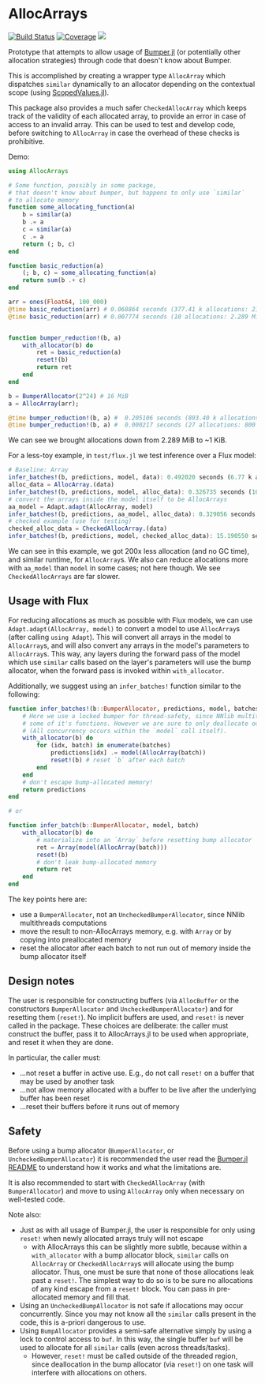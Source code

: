 # AllocArrays

[![Build Status](https://github.com/ericphanson/AllocArrays.jl/actions/workflows/CI.yml/badge.svg?branch=main)](https://github.com/ericphanson/AllocArrays.jl/actions/workflows/CI.yml?query=branch%3Amain)
[![Coverage](https://codecov.io/gh/ericphanson/AllocArrays.jl/branch/main/graph/badge.svg)](https://codecov.io/gh/ericphanson/AllocArrays.jl)
[![](https://img.shields.io/badge/docs-dev-blue.svg)](https://ericphanson.github.io/AllocArrays.jl/dev/)

Prototype that attempts to allow usage of [Bumper.jl](https://github.com/MasonProtter/Bumper.jl) (or potentially other allocation strategies) through code that doesn't know about Bumper.

This is accomplished by creating a wrapper type `AllocArray` which dispatches `similar` dynamically to an allocator depending on the contextual scope (using [ScopedValues.jl](https://github.com/vchuravy/ScopedValues.jl)).

This package also provides a much safer `CheckedAllocArray` which keeps track of the validity
of each allocated array, to provide an error in case of access to an invalid array. This
can be used to test and develop code, before switching to `AllocArray` in case the overhead
of these checks is prohibitive.

Demo:

```julia
using AllocArrays

# Some function, possibly in some package,
# that doesn't know about bumper, but happens to only use `similar`
# to allocate memory
function some_allocating_function(a)
    b = similar(a)
    b .= a
    c = similar(a)
    c .= a
    return (; b, c)
end

function basic_reduction(a)
    (; b, c) = some_allocating_function(a)
    return sum(b .+ c)
end

arr = ones(Float64, 100_000)
@time basic_reduction(arr) # 0.068864 seconds (377.41 k allocations: 21.811 MiB, 99.47% compilation time)
@time basic_reduction(arr) # 0.007774 seconds (10 allocations: 2.289 MiB, 94.21% gc time)


function bumper_reduction!(b, a)
    with_allocator(b) do
        ret = basic_reduction(a)
        reset!(b)
        return ret
    end
end

b = BumperAllocator(2^24) # 16 MiB
a = AllocArray(arr);

@time bumper_reduction!(b, a) #  0.205106 seconds (893.40 k allocations: 44.941 MiB, 2.62% gc time, 99.67% compilation time)
@time bumper_reduction!(b, a) #  0.000217 seconds (27 allocations: 800 bytes)
```

We can see we brought allocations down from 2.289 MiB to ~1 KiB.

For a less-toy example, in `test/flux.jl` we test inference over a Flux model:

```julia
# Baseline: Array
infer_batches!(b, predictions, model, data): 0.492020 seconds (6.77 k allocations: 221.508 MiB, 4.57% gc time)
alloc_data = AllocArray.(data)
infer_batches!(b, predictions, model, alloc_data): 0.326735 seconds (10.09 k allocations: 843.047 KiB)
# convert the arrays inside the model itself to be AllocArrays
aa_model = Adapt.adapt(AllocArray, model)
infer_batches!(b, predictions, aa_model, alloc_data): 0.329056 seconds (10.54 k allocations: 855.547 KiB)
# checked example (use for testing)
checked_alloc_data = CheckedAllocArray.(data)
infer_batches!(b, predictions, model, checked_alloc_data): 15.190550 seconds (22.61 k allocations: 1.363 MiB)
```

We can see in this example, we got 200x less allocation (and no GC time), and similar runtime, for `AllocArray`s. We also can reduce allocations more with `aa_model` than `model` in some cases; not here though. We see `CheckedAllocArrays` are far slower.

## Usage with Flux

For reducing allocations as much as possible with Flux models, we can use `Adapt.adapt(AllocArray, model)` to convert a model to use `AllocArray`s (after calling `using Adapt`). This will convert all arrays in the model to `AllocArray`s, and will also convert any arrays in the model's parameters to `AllocArray`s. This way, any layers during the forward pass of the model which use `similar` calls based on the layer's parameters will use the bump allocator, when the forward pass is invoked within `with_allocator`.

Additionally, we suggest using an `infer_batches!` function similar to the following:

```julia
function infer_batches!(b::BumperAllocator, predictions, model, batches)
    # Here we use a locked bumper for thread-safety, since NNlib multithreads
    # some of it's functions. However we are sure to only deallocate outside of the threaded region.
    # (All concurrency occurs within the `model` call itself).
    with_allocator(b) do
        for (idx, batch) in enumerate(batches)
            predictions[idx] .= model(AllocArray(batch))
            reset!(b) # reset `b` after each batch
        end
    end
    # don't escape bump-allocated memory!
    return predictions
end

# or

function infer_batch(b::BumperAllocator, model, batch)
    with_allocator(b) do
        # materialize into an `Array` before resetting bump allocator
        ret = Array(model(AllocArray(batch)))
        reset!(b)
        # don't leak bump-allocated memory
        return ret
    end
end
```

The key points here are:

* use a `BumperAllocator`, not an `UncheckedBumperAllocator`, since NNlib multithreads computations
* move the result to non-AllocArrays memory, e.g. with `Array` or by copying into preallocated memory
* reset the allocator after each batch to not run out of memory inside the bump allocator itself

## Design notes

The user is responsible for constructing buffers (via `AllocBuffer` or the constructors `BumperAllocator` and `UncheckedBumperAllocator`) and for resetting them (`reset!`).
No implicit buffers are used, and `reset!` is never called in the package. These choices are deliberate: the caller must construct the buffer, pass it to AllocArrays.jl to be used when appropriate, and reset it when they are done.

In particular, the caller must:
- ...not reset a buffer in active use. E.g., do not call `reset!` on a buffer that may be used by another task
- ...not allow memory allocated with a buffer to be live after the underlying buffer has been reset
- ...reset their buffers before it runs out of memory

## Safety

Before using a bump allocator (`BumperAllocator`, or `UncheckedBumperAllocator`) it is recommended the user read the [Bumper.jl README](https://github.com/MasonProtter/Bumper.jl#bumperjl) to understand how it works and what the limitations are.

It is also recommended to start with `CheckedAllocArray` (with `BumperAllocator`)
and move to using `AllocArray` only when necessary on well-tested code.

Note also:

- Just as with all usage of Bumper.jl, the user is responsible for only using `reset!` when newly allocated arrays truly will not escape
  - with AllocArrays this can be slightly more subtle, because within a `with_allocator` with a bump allocator  block, `similar` calls on `AllocArray` or `CheckedAllocArray`s will allocate using the bump allocator. Thus, one must be sure that none of those allocations leak past a `reset!`. The simplest way to do so is to be sure no allocations of any kind escape from a `reset!` block. You can pass in pre-allocated memory and fill that.
- Using an `UncheckedBumpAllocator` is not safe if allocations may occur concurrently. Since you may not know all the `similar` calls present in the code, this is a-priori dangerous to use.
- Using `BumpAllocator` provides a semi-safe alternative simply by using a lock to control access to `buf`. In this way, the single buffer `buf` will be used to allocate for all `similar` calls (even across threads/tasks).
    - However, `reset!` must be called outside of the threaded region, since deallocation in the bump allocator (via `reset!`) on one task will interfere with allocations on others.

